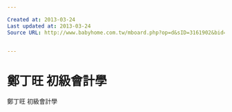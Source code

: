```yaml
---

Created at: 2013-03-24
Last updated at: 2013-03-24
Source URL: http://www.babyhome.com.tw/mboard.php?op=d&sID=3161902&bid=24


---
```


# 鄭丁旺 初級會計學


鄭丁旺 初級會計學

